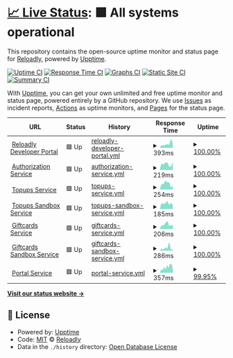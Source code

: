 # [📈 Live Status](https://Reloadly.github.io/uptime): <!--live status--> **🟩 All systems operational**

This repository contains the open-source uptime monitor and status page for [Reloadly](https://www.reloadly.com), powered by [Upptime](https://github.com/upptime/upptime).

[![Uptime CI](https://github.com/Reloadly/uptime/workflows/Uptime%20CI/badge.svg)](https://github.com/Reloadly/uptime/actions?query=workflow%3A%22Uptime+CI%22)
[![Response Time CI](https://github.com/Reloadly/uptime/workflows/Response%20Time%20CI/badge.svg)](https://github.com/Reloadly/uptime/actions?query=workflow%3A%22Response+Time+CI%22)
[![Graphs CI](https://github.com/Reloadly/uptime/workflows/Graphs%20CI/badge.svg)](https://github.com/Reloadly/uptime/actions?query=workflow%3A%22Graphs+CI%22)
[![Static Site CI](https://github.com/Reloadly/uptime/workflows/Static%20Site%20CI/badge.svg)](https://github.com/Reloadly/uptime/actions?query=workflow%3A%22Static+Site+CI%22)
[![Summary CI](https://github.com/Reloadly/uptime/workflows/Summary%20CI/badge.svg)](https://github.com/Reloadly/uptime/actions?query=workflow%3A%22Summary+CI%22)

With [Upptime](https://upptime.js.org), you can get your own unlimited and free uptime monitor and status page, powered entirely by a GitHub repository. We use [Issues](https://github.com/Reloadly/uptime/issues) as incident reports, [Actions](https://github.com/Reloadly/uptime/actions) as uptime monitors, and [Pages](https://Reloadly.github.io/uptime) for the status page.

<!--start: status pages-->
<!-- This summary is generated by Upptime (https://github.com/upptime/upptime) -->
<!-- Do not edit this manually, your changes will be overwritten -->
<!-- prettier-ignore -->
| URL | Status | History | Response Time | Uptime |
| --- | ------ | ------- | ------------- | ------ |
| <img alt="" src="https://favicons.githubusercontent.com/www.reloadly.com" height="13"> [Reloadly Developer Portal](https://www.reloadly.com) | 🟩 Up | [reloadly-developer-portal.yml](https://github.com/Reloadly/uptime/commits/HEAD/history/reloadly-developer-portal.yml) | <details><summary><img alt="Response time graph" src="./graphs/reloadly-developer-portal/response-time-week.png" height="20"> 393ms</summary><br><a href="https://status.reloadly.com/history/reloadly-developer-portal"><img alt="Response time 479" src="https://img.shields.io/endpoint?url=https%3A%2F%2Fraw.githubusercontent.com%2FReloadly%2Fuptime%2FHEAD%2Fapi%2Freloadly-developer-portal%2Fresponse-time.json"></a><br><a href="https://status.reloadly.com/history/reloadly-developer-portal"><img alt="24-hour response time 228" src="https://img.shields.io/endpoint?url=https%3A%2F%2Fraw.githubusercontent.com%2FReloadly%2Fuptime%2FHEAD%2Fapi%2Freloadly-developer-portal%2Fresponse-time-day.json"></a><br><a href="https://status.reloadly.com/history/reloadly-developer-portal"><img alt="7-day response time 393" src="https://img.shields.io/endpoint?url=https%3A%2F%2Fraw.githubusercontent.com%2FReloadly%2Fuptime%2FHEAD%2Fapi%2Freloadly-developer-portal%2Fresponse-time-week.json"></a><br><a href="https://status.reloadly.com/history/reloadly-developer-portal"><img alt="30-day response time 479" src="https://img.shields.io/endpoint?url=https%3A%2F%2Fraw.githubusercontent.com%2FReloadly%2Fuptime%2FHEAD%2Fapi%2Freloadly-developer-portal%2Fresponse-time-month.json"></a><br><a href="https://status.reloadly.com/history/reloadly-developer-portal"><img alt="1-year response time 479" src="https://img.shields.io/endpoint?url=https%3A%2F%2Fraw.githubusercontent.com%2FReloadly%2Fuptime%2FHEAD%2Fapi%2Freloadly-developer-portal%2Fresponse-time-year.json"></a></details> | <details><summary><a href="https://status.reloadly.com/history/reloadly-developer-portal">100.00%</a></summary><a href="https://status.reloadly.com/history/reloadly-developer-portal"><img alt="All-time uptime 100.00%" src="https://img.shields.io/endpoint?url=https%3A%2F%2Fraw.githubusercontent.com%2FReloadly%2Fuptime%2FHEAD%2Fapi%2Freloadly-developer-portal%2Fuptime.json"></a><br><a href="https://status.reloadly.com/history/reloadly-developer-portal"><img alt="24-hour uptime 100.00%" src="https://img.shields.io/endpoint?url=https%3A%2F%2Fraw.githubusercontent.com%2FReloadly%2Fuptime%2FHEAD%2Fapi%2Freloadly-developer-portal%2Fuptime-day.json"></a><br><a href="https://status.reloadly.com/history/reloadly-developer-portal"><img alt="7-day uptime 100.00%" src="https://img.shields.io/endpoint?url=https%3A%2F%2Fraw.githubusercontent.com%2FReloadly%2Fuptime%2FHEAD%2Fapi%2Freloadly-developer-portal%2Fuptime-week.json"></a><br><a href="https://status.reloadly.com/history/reloadly-developer-portal"><img alt="30-day uptime 100.00%" src="https://img.shields.io/endpoint?url=https%3A%2F%2Fraw.githubusercontent.com%2FReloadly%2Fuptime%2FHEAD%2Fapi%2Freloadly-developer-portal%2Fuptime-month.json"></a><br><a href="https://status.reloadly.com/history/reloadly-developer-portal"><img alt="1-year uptime 100.00%" src="https://img.shields.io/endpoint?url=https%3A%2F%2Fraw.githubusercontent.com%2FReloadly%2Fuptime%2FHEAD%2Fapi%2Freloadly-developer-portal%2Fuptime-year.json"></a></details>
| <img alt="" src="https://favicons.githubusercontent.com/auth.reloadly.com" height="13"> [Authorization Service](https://auth.reloadly.com) | 🟩 Up | [authorization-service.yml](https://github.com/Reloadly/uptime/commits/HEAD/history/authorization-service.yml) | <details><summary><img alt="Response time graph" src="./graphs/authorization-service/response-time-week.png" height="20"> 219ms</summary><br><a href="https://status.reloadly.com/history/authorization-service"><img alt="Response time 233" src="https://img.shields.io/endpoint?url=https%3A%2F%2Fraw.githubusercontent.com%2FReloadly%2Fuptime%2FHEAD%2Fapi%2Fauthorization-service%2Fresponse-time.json"></a><br><a href="https://status.reloadly.com/history/authorization-service"><img alt="24-hour response time 145" src="https://img.shields.io/endpoint?url=https%3A%2F%2Fraw.githubusercontent.com%2FReloadly%2Fuptime%2FHEAD%2Fapi%2Fauthorization-service%2Fresponse-time-day.json"></a><br><a href="https://status.reloadly.com/history/authorization-service"><img alt="7-day response time 219" src="https://img.shields.io/endpoint?url=https%3A%2F%2Fraw.githubusercontent.com%2FReloadly%2Fuptime%2FHEAD%2Fapi%2Fauthorization-service%2Fresponse-time-week.json"></a><br><a href="https://status.reloadly.com/history/authorization-service"><img alt="30-day response time 233" src="https://img.shields.io/endpoint?url=https%3A%2F%2Fraw.githubusercontent.com%2FReloadly%2Fuptime%2FHEAD%2Fapi%2Fauthorization-service%2Fresponse-time-month.json"></a><br><a href="https://status.reloadly.com/history/authorization-service"><img alt="1-year response time 233" src="https://img.shields.io/endpoint?url=https%3A%2F%2Fraw.githubusercontent.com%2FReloadly%2Fuptime%2FHEAD%2Fapi%2Fauthorization-service%2Fresponse-time-year.json"></a></details> | <details><summary><a href="https://status.reloadly.com/history/authorization-service">100.00%</a></summary><a href="https://status.reloadly.com/history/authorization-service"><img alt="All-time uptime 100.00%" src="https://img.shields.io/endpoint?url=https%3A%2F%2Fraw.githubusercontent.com%2FReloadly%2Fuptime%2FHEAD%2Fapi%2Fauthorization-service%2Fuptime.json"></a><br><a href="https://status.reloadly.com/history/authorization-service"><img alt="24-hour uptime 100.00%" src="https://img.shields.io/endpoint?url=https%3A%2F%2Fraw.githubusercontent.com%2FReloadly%2Fuptime%2FHEAD%2Fapi%2Fauthorization-service%2Fuptime-day.json"></a><br><a href="https://status.reloadly.com/history/authorization-service"><img alt="7-day uptime 100.00%" src="https://img.shields.io/endpoint?url=https%3A%2F%2Fraw.githubusercontent.com%2FReloadly%2Fuptime%2FHEAD%2Fapi%2Fauthorization-service%2Fuptime-week.json"></a><br><a href="https://status.reloadly.com/history/authorization-service"><img alt="30-day uptime 100.00%" src="https://img.shields.io/endpoint?url=https%3A%2F%2Fraw.githubusercontent.com%2FReloadly%2Fuptime%2FHEAD%2Fapi%2Fauthorization-service%2Fuptime-month.json"></a><br><a href="https://status.reloadly.com/history/authorization-service"><img alt="1-year uptime 100.00%" src="https://img.shields.io/endpoint?url=https%3A%2F%2Fraw.githubusercontent.com%2FReloadly%2Fuptime%2FHEAD%2Fapi%2Fauthorization-service%2Fuptime-year.json"></a></details>
| <img alt="" src="https://favicons.githubusercontent.com/topups.reloadly.com" height="13"> [Topups Service](https://topups.reloadly.com) | 🟩 Up | [topups-service.yml](https://github.com/Reloadly/uptime/commits/HEAD/history/topups-service.yml) | <details><summary><img alt="Response time graph" src="./graphs/topups-service/response-time-week.png" height="20"> 254ms</summary><br><a href="https://status.reloadly.com/history/topups-service"><img alt="Response time 382" src="https://img.shields.io/endpoint?url=https%3A%2F%2Fraw.githubusercontent.com%2FReloadly%2Fuptime%2FHEAD%2Fapi%2Ftopups-service%2Fresponse-time.json"></a><br><a href="https://status.reloadly.com/history/topups-service"><img alt="24-hour response time 198" src="https://img.shields.io/endpoint?url=https%3A%2F%2Fraw.githubusercontent.com%2FReloadly%2Fuptime%2FHEAD%2Fapi%2Ftopups-service%2Fresponse-time-day.json"></a><br><a href="https://status.reloadly.com/history/topups-service"><img alt="7-day response time 254" src="https://img.shields.io/endpoint?url=https%3A%2F%2Fraw.githubusercontent.com%2FReloadly%2Fuptime%2FHEAD%2Fapi%2Ftopups-service%2Fresponse-time-week.json"></a><br><a href="https://status.reloadly.com/history/topups-service"><img alt="30-day response time 382" src="https://img.shields.io/endpoint?url=https%3A%2F%2Fraw.githubusercontent.com%2FReloadly%2Fuptime%2FHEAD%2Fapi%2Ftopups-service%2Fresponse-time-month.json"></a><br><a href="https://status.reloadly.com/history/topups-service"><img alt="1-year response time 382" src="https://img.shields.io/endpoint?url=https%3A%2F%2Fraw.githubusercontent.com%2FReloadly%2Fuptime%2FHEAD%2Fapi%2Ftopups-service%2Fresponse-time-year.json"></a></details> | <details><summary><a href="https://status.reloadly.com/history/topups-service">100.00%</a></summary><a href="https://status.reloadly.com/history/topups-service"><img alt="All-time uptime 100.00%" src="https://img.shields.io/endpoint?url=https%3A%2F%2Fraw.githubusercontent.com%2FReloadly%2Fuptime%2FHEAD%2Fapi%2Ftopups-service%2Fuptime.json"></a><br><a href="https://status.reloadly.com/history/topups-service"><img alt="24-hour uptime 100.00%" src="https://img.shields.io/endpoint?url=https%3A%2F%2Fraw.githubusercontent.com%2FReloadly%2Fuptime%2FHEAD%2Fapi%2Ftopups-service%2Fuptime-day.json"></a><br><a href="https://status.reloadly.com/history/topups-service"><img alt="7-day uptime 100.00%" src="https://img.shields.io/endpoint?url=https%3A%2F%2Fraw.githubusercontent.com%2FReloadly%2Fuptime%2FHEAD%2Fapi%2Ftopups-service%2Fuptime-week.json"></a><br><a href="https://status.reloadly.com/history/topups-service"><img alt="30-day uptime 100.00%" src="https://img.shields.io/endpoint?url=https%3A%2F%2Fraw.githubusercontent.com%2FReloadly%2Fuptime%2FHEAD%2Fapi%2Ftopups-service%2Fuptime-month.json"></a><br><a href="https://status.reloadly.com/history/topups-service"><img alt="1-year uptime 100.00%" src="https://img.shields.io/endpoint?url=https%3A%2F%2Fraw.githubusercontent.com%2FReloadly%2Fuptime%2FHEAD%2Fapi%2Ftopups-service%2Fuptime-year.json"></a></details>
| <img alt="" src="https://favicons.githubusercontent.com/topups-sandbox.reloadly.com" height="13"> [Topups Sandbox Service](https://topups-sandbox.reloadly.com) | 🟩 Up | [topups-sandbox-service.yml](https://github.com/Reloadly/uptime/commits/HEAD/history/topups-sandbox-service.yml) | <details><summary><img alt="Response time graph" src="./graphs/topups-sandbox-service/response-time-week.png" height="20"> 185ms</summary><br><a href="https://status.reloadly.com/history/topups-sandbox-service"><img alt="Response time 242" src="https://img.shields.io/endpoint?url=https%3A%2F%2Fraw.githubusercontent.com%2FReloadly%2Fuptime%2FHEAD%2Fapi%2Ftopups-sandbox-service%2Fresponse-time.json"></a><br><a href="https://status.reloadly.com/history/topups-sandbox-service"><img alt="24-hour response time 170" src="https://img.shields.io/endpoint?url=https%3A%2F%2Fraw.githubusercontent.com%2FReloadly%2Fuptime%2FHEAD%2Fapi%2Ftopups-sandbox-service%2Fresponse-time-day.json"></a><br><a href="https://status.reloadly.com/history/topups-sandbox-service"><img alt="7-day response time 185" src="https://img.shields.io/endpoint?url=https%3A%2F%2Fraw.githubusercontent.com%2FReloadly%2Fuptime%2FHEAD%2Fapi%2Ftopups-sandbox-service%2Fresponse-time-week.json"></a><br><a href="https://status.reloadly.com/history/topups-sandbox-service"><img alt="30-day response time 242" src="https://img.shields.io/endpoint?url=https%3A%2F%2Fraw.githubusercontent.com%2FReloadly%2Fuptime%2FHEAD%2Fapi%2Ftopups-sandbox-service%2Fresponse-time-month.json"></a><br><a href="https://status.reloadly.com/history/topups-sandbox-service"><img alt="1-year response time 242" src="https://img.shields.io/endpoint?url=https%3A%2F%2Fraw.githubusercontent.com%2FReloadly%2Fuptime%2FHEAD%2Fapi%2Ftopups-sandbox-service%2Fresponse-time-year.json"></a></details> | <details><summary><a href="https://status.reloadly.com/history/topups-sandbox-service">100.00%</a></summary><a href="https://status.reloadly.com/history/topups-sandbox-service"><img alt="All-time uptime 99.98%" src="https://img.shields.io/endpoint?url=https%3A%2F%2Fraw.githubusercontent.com%2FReloadly%2Fuptime%2FHEAD%2Fapi%2Ftopups-sandbox-service%2Fuptime.json"></a><br><a href="https://status.reloadly.com/history/topups-sandbox-service"><img alt="24-hour uptime 100.00%" src="https://img.shields.io/endpoint?url=https%3A%2F%2Fraw.githubusercontent.com%2FReloadly%2Fuptime%2FHEAD%2Fapi%2Ftopups-sandbox-service%2Fuptime-day.json"></a><br><a href="https://status.reloadly.com/history/topups-sandbox-service"><img alt="7-day uptime 100.00%" src="https://img.shields.io/endpoint?url=https%3A%2F%2Fraw.githubusercontent.com%2FReloadly%2Fuptime%2FHEAD%2Fapi%2Ftopups-sandbox-service%2Fuptime-week.json"></a><br><a href="https://status.reloadly.com/history/topups-sandbox-service"><img alt="30-day uptime 99.98%" src="https://img.shields.io/endpoint?url=https%3A%2F%2Fraw.githubusercontent.com%2FReloadly%2Fuptime%2FHEAD%2Fapi%2Ftopups-sandbox-service%2Fuptime-month.json"></a><br><a href="https://status.reloadly.com/history/topups-sandbox-service"><img alt="1-year uptime 99.98%" src="https://img.shields.io/endpoint?url=https%3A%2F%2Fraw.githubusercontent.com%2FReloadly%2Fuptime%2FHEAD%2Fapi%2Ftopups-sandbox-service%2Fuptime-year.json"></a></details>
| <img alt="" src="https://favicons.githubusercontent.com/giftcards.reloadly.com" height="13"> [Giftcards Service](https://giftcards.reloadly.com) | 🟩 Up | [giftcards-service.yml](https://github.com/Reloadly/uptime/commits/HEAD/history/giftcards-service.yml) | <details><summary><img alt="Response time graph" src="./graphs/giftcards-service/response-time-week.png" height="20"> 206ms</summary><br><a href="https://status.reloadly.com/history/giftcards-service"><img alt="Response time 240" src="https://img.shields.io/endpoint?url=https%3A%2F%2Fraw.githubusercontent.com%2FReloadly%2Fuptime%2FHEAD%2Fapi%2Fgiftcards-service%2Fresponse-time.json"></a><br><a href="https://status.reloadly.com/history/giftcards-service"><img alt="24-hour response time 168" src="https://img.shields.io/endpoint?url=https%3A%2F%2Fraw.githubusercontent.com%2FReloadly%2Fuptime%2FHEAD%2Fapi%2Fgiftcards-service%2Fresponse-time-day.json"></a><br><a href="https://status.reloadly.com/history/giftcards-service"><img alt="7-day response time 206" src="https://img.shields.io/endpoint?url=https%3A%2F%2Fraw.githubusercontent.com%2FReloadly%2Fuptime%2FHEAD%2Fapi%2Fgiftcards-service%2Fresponse-time-week.json"></a><br><a href="https://status.reloadly.com/history/giftcards-service"><img alt="30-day response time 240" src="https://img.shields.io/endpoint?url=https%3A%2F%2Fraw.githubusercontent.com%2FReloadly%2Fuptime%2FHEAD%2Fapi%2Fgiftcards-service%2Fresponse-time-month.json"></a><br><a href="https://status.reloadly.com/history/giftcards-service"><img alt="1-year response time 240" src="https://img.shields.io/endpoint?url=https%3A%2F%2Fraw.githubusercontent.com%2FReloadly%2Fuptime%2FHEAD%2Fapi%2Fgiftcards-service%2Fresponse-time-year.json"></a></details> | <details><summary><a href="https://status.reloadly.com/history/giftcards-service">100.00%</a></summary><a href="https://status.reloadly.com/history/giftcards-service"><img alt="All-time uptime 100.00%" src="https://img.shields.io/endpoint?url=https%3A%2F%2Fraw.githubusercontent.com%2FReloadly%2Fuptime%2FHEAD%2Fapi%2Fgiftcards-service%2Fuptime.json"></a><br><a href="https://status.reloadly.com/history/giftcards-service"><img alt="24-hour uptime 100.00%" src="https://img.shields.io/endpoint?url=https%3A%2F%2Fraw.githubusercontent.com%2FReloadly%2Fuptime%2FHEAD%2Fapi%2Fgiftcards-service%2Fuptime-day.json"></a><br><a href="https://status.reloadly.com/history/giftcards-service"><img alt="7-day uptime 100.00%" src="https://img.shields.io/endpoint?url=https%3A%2F%2Fraw.githubusercontent.com%2FReloadly%2Fuptime%2FHEAD%2Fapi%2Fgiftcards-service%2Fuptime-week.json"></a><br><a href="https://status.reloadly.com/history/giftcards-service"><img alt="30-day uptime 100.00%" src="https://img.shields.io/endpoint?url=https%3A%2F%2Fraw.githubusercontent.com%2FReloadly%2Fuptime%2FHEAD%2Fapi%2Fgiftcards-service%2Fuptime-month.json"></a><br><a href="https://status.reloadly.com/history/giftcards-service"><img alt="1-year uptime 100.00%" src="https://img.shields.io/endpoint?url=https%3A%2F%2Fraw.githubusercontent.com%2FReloadly%2Fuptime%2FHEAD%2Fapi%2Fgiftcards-service%2Fuptime-year.json"></a></details>
| <img alt="" src="https://favicons.githubusercontent.com/giftcards-sandbox.reloadly.com" height="13"> [Giftcards Sandbox Service](https://giftcards-sandbox.reloadly.com) | 🟩 Up | [giftcards-sandbox-service.yml](https://github.com/Reloadly/uptime/commits/HEAD/history/giftcards-sandbox-service.yml) | <details><summary><img alt="Response time graph" src="./graphs/giftcards-sandbox-service/response-time-week.png" height="20"> 286ms</summary><br><a href="https://status.reloadly.com/history/giftcards-sandbox-service"><img alt="Response time 274" src="https://img.shields.io/endpoint?url=https%3A%2F%2Fraw.githubusercontent.com%2FReloadly%2Fuptime%2FHEAD%2Fapi%2Fgiftcards-sandbox-service%2Fresponse-time.json"></a><br><a href="https://status.reloadly.com/history/giftcards-sandbox-service"><img alt="24-hour response time 81" src="https://img.shields.io/endpoint?url=https%3A%2F%2Fraw.githubusercontent.com%2FReloadly%2Fuptime%2FHEAD%2Fapi%2Fgiftcards-sandbox-service%2Fresponse-time-day.json"></a><br><a href="https://status.reloadly.com/history/giftcards-sandbox-service"><img alt="7-day response time 286" src="https://img.shields.io/endpoint?url=https%3A%2F%2Fraw.githubusercontent.com%2FReloadly%2Fuptime%2FHEAD%2Fapi%2Fgiftcards-sandbox-service%2Fresponse-time-week.json"></a><br><a href="https://status.reloadly.com/history/giftcards-sandbox-service"><img alt="30-day response time 274" src="https://img.shields.io/endpoint?url=https%3A%2F%2Fraw.githubusercontent.com%2FReloadly%2Fuptime%2FHEAD%2Fapi%2Fgiftcards-sandbox-service%2Fresponse-time-month.json"></a><br><a href="https://status.reloadly.com/history/giftcards-sandbox-service"><img alt="1-year response time 274" src="https://img.shields.io/endpoint?url=https%3A%2F%2Fraw.githubusercontent.com%2FReloadly%2Fuptime%2FHEAD%2Fapi%2Fgiftcards-sandbox-service%2Fresponse-time-year.json"></a></details> | <details><summary><a href="https://status.reloadly.com/history/giftcards-sandbox-service">100.00%</a></summary><a href="https://status.reloadly.com/history/giftcards-sandbox-service"><img alt="All-time uptime 100.00%" src="https://img.shields.io/endpoint?url=https%3A%2F%2Fraw.githubusercontent.com%2FReloadly%2Fuptime%2FHEAD%2Fapi%2Fgiftcards-sandbox-service%2Fuptime.json"></a><br><a href="https://status.reloadly.com/history/giftcards-sandbox-service"><img alt="24-hour uptime 100.00%" src="https://img.shields.io/endpoint?url=https%3A%2F%2Fraw.githubusercontent.com%2FReloadly%2Fuptime%2FHEAD%2Fapi%2Fgiftcards-sandbox-service%2Fuptime-day.json"></a><br><a href="https://status.reloadly.com/history/giftcards-sandbox-service"><img alt="7-day uptime 100.00%" src="https://img.shields.io/endpoint?url=https%3A%2F%2Fraw.githubusercontent.com%2FReloadly%2Fuptime%2FHEAD%2Fapi%2Fgiftcards-sandbox-service%2Fuptime-week.json"></a><br><a href="https://status.reloadly.com/history/giftcards-sandbox-service"><img alt="30-day uptime 100.00%" src="https://img.shields.io/endpoint?url=https%3A%2F%2Fraw.githubusercontent.com%2FReloadly%2Fuptime%2FHEAD%2Fapi%2Fgiftcards-sandbox-service%2Fuptime-month.json"></a><br><a href="https://status.reloadly.com/history/giftcards-sandbox-service"><img alt="1-year uptime 100.00%" src="https://img.shields.io/endpoint?url=https%3A%2F%2Fraw.githubusercontent.com%2FReloadly%2Fuptime%2FHEAD%2Fapi%2Fgiftcards-sandbox-service%2Fuptime-year.json"></a></details>
| <img alt="" src="https://favicons.githubusercontent.com/portal2.reloadly.com" height="13"> [Portal Service](https://portal2.reloadly.com) | 🟩 Up | [portal-service.yml](https://github.com/Reloadly/uptime/commits/HEAD/history/portal-service.yml) | <details><summary><img alt="Response time graph" src="./graphs/portal-service/response-time-week.png" height="20"> 357ms</summary><br><a href="https://status.reloadly.com/history/portal-service"><img alt="Response time 393" src="https://img.shields.io/endpoint?url=https%3A%2F%2Fraw.githubusercontent.com%2FReloadly%2Fuptime%2FHEAD%2Fapi%2Fportal-service%2Fresponse-time.json"></a><br><a href="https://status.reloadly.com/history/portal-service"><img alt="24-hour response time 221" src="https://img.shields.io/endpoint?url=https%3A%2F%2Fraw.githubusercontent.com%2FReloadly%2Fuptime%2FHEAD%2Fapi%2Fportal-service%2Fresponse-time-day.json"></a><br><a href="https://status.reloadly.com/history/portal-service"><img alt="7-day response time 357" src="https://img.shields.io/endpoint?url=https%3A%2F%2Fraw.githubusercontent.com%2FReloadly%2Fuptime%2FHEAD%2Fapi%2Fportal-service%2Fresponse-time-week.json"></a><br><a href="https://status.reloadly.com/history/portal-service"><img alt="30-day response time 393" src="https://img.shields.io/endpoint?url=https%3A%2F%2Fraw.githubusercontent.com%2FReloadly%2Fuptime%2FHEAD%2Fapi%2Fportal-service%2Fresponse-time-month.json"></a><br><a href="https://status.reloadly.com/history/portal-service"><img alt="1-year response time 393" src="https://img.shields.io/endpoint?url=https%3A%2F%2Fraw.githubusercontent.com%2FReloadly%2Fuptime%2FHEAD%2Fapi%2Fportal-service%2Fresponse-time-year.json"></a></details> | <details><summary><a href="https://status.reloadly.com/history/portal-service">99.95%</a></summary><a href="https://status.reloadly.com/history/portal-service"><img alt="All-time uptime 99.98%" src="https://img.shields.io/endpoint?url=https%3A%2F%2Fraw.githubusercontent.com%2FReloadly%2Fuptime%2FHEAD%2Fapi%2Fportal-service%2Fuptime.json"></a><br><a href="https://status.reloadly.com/history/portal-service"><img alt="24-hour uptime 100.00%" src="https://img.shields.io/endpoint?url=https%3A%2F%2Fraw.githubusercontent.com%2FReloadly%2Fuptime%2FHEAD%2Fapi%2Fportal-service%2Fuptime-day.json"></a><br><a href="https://status.reloadly.com/history/portal-service"><img alt="7-day uptime 99.95%" src="https://img.shields.io/endpoint?url=https%3A%2F%2Fraw.githubusercontent.com%2FReloadly%2Fuptime%2FHEAD%2Fapi%2Fportal-service%2Fuptime-week.json"></a><br><a href="https://status.reloadly.com/history/portal-service"><img alt="30-day uptime 99.98%" src="https://img.shields.io/endpoint?url=https%3A%2F%2Fraw.githubusercontent.com%2FReloadly%2Fuptime%2FHEAD%2Fapi%2Fportal-service%2Fuptime-month.json"></a><br><a href="https://status.reloadly.com/history/portal-service"><img alt="1-year uptime 99.98%" src="https://img.shields.io/endpoint?url=https%3A%2F%2Fraw.githubusercontent.com%2FReloadly%2Fuptime%2FHEAD%2Fapi%2Fportal-service%2Fuptime-year.json"></a></details>

<!--end: status pages-->

[**Visit our status website →**](https://Reloadly.github.io/uptime)

## 📄 License

- Powered by: [Upptime](https://github.com/upptime/upptime)
- Code: [MIT](./LICENSE) © [Reloadly](https://www.reloadly.com)
- Data in the `./history` directory: [Open Database License](https://opendatacommons.org/licenses/odbl/1-0/)

